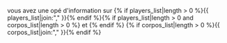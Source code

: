 vous avez une opé d'information sur {% if players_list|length > 0 %}{{ players_list|join:"," }}{% endif %}{% if players_list|length > 0 and corpos_list|length > 0 %} et {% endif %} {% if corpos_list|length > 0 %}{{ corpos_list|join:"," }}{% endif %}